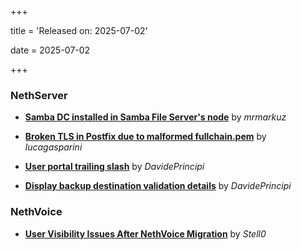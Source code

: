 +++

title = 'Released on: 2025-07-02'

date = 2025-07-02

+++

### NethServer

- **[Samba DC installed in Samba File Server's node](https://github.com/NethServer/dev/issues/7529)** by *mrmarkuz*

- **[Broken TLS in Postfix due to malformed fullchain.pem](https://github.com/NethServer/dev/issues/7526)** by *lucagasparini*

- **[User portal trailing slash](https://github.com/NethServer/dev/issues/7367)** by *DavidePrincipi*

- **[Display backup destination validation details](https://github.com/NethServer/dev/issues/7167)** by *DavidePrincipi*

### NethVoice

- **[User Visibility Issues After NethVoice Migration](https://github.com/NethServer/dev/issues/7354)** by *Stell0*

